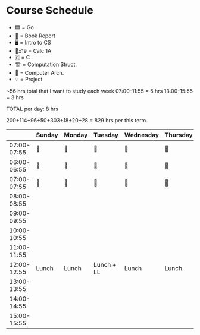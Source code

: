 # Course Schedule

* 🟦 = Go
* 📓 = Book Report
* 🖥️ = Intro to CS
* 🧮x19 = Calc 1A
* 🇨 = C
* 🏗️ = Computation Struct.
* 📐 = Computer Arch.
* 💡 = Project 


~56 hrs total that I want to study each week
07:00-11:55 = 5 hrs
13:00-15:55 = 3 hrs

TOTAL per day: 8 hrs


200+114+96+50+303+18+20+28 = 829 hrs per this term.


|             | Sunday    | Monday    | Tuesday   | Wednesday | Thursday  | Friday    | Saturday   |
| ----------- | --------- | --------- | --------- | --------- | --------- | --------- | --------- |
| 07:00-07:55 |  🧮        |   🧮      |    🧮     |  🧮       |   🧮      |   🧮      |  📓        |
| 06:00-06:55 | 🧮         |  🧮       | 🧮        |  🧮       |  🧮       | 🧮        |           |
| 07:00-07:55 | 🧮        |  🧮        |  🧮        |   🧮     |  🧮       | 🧮        |           |
| 08:00-08:55 |           |           |           |           |           |           |           |
| 09:00-09:55 |           |           |           |           |           |           |           |
| 10:00-10:55 |           |           |           |           |           |           |           |
| 11:00-11:55 |           |           |           |           |           |           |           |
| 12:00-12:55 | Lunch     | Lunch     | Lunch + LL| Lunch     | Lunch     | Lunch     | Lunch     |
| 13:00-13:55 |           |           |           |           |           |           |           |
| 14:00-14:55 |           |           |           |           |           |           |           |
| 15:00-15:55 |           |           |           |           |           |           |           |
